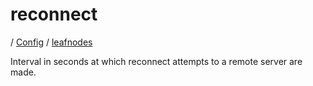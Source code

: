 # reconnect

/ [Config](../../index.md) / [leafnodes](../index.md) 

Interval in seconds at which reconnect attempts to a
remote server are made.

